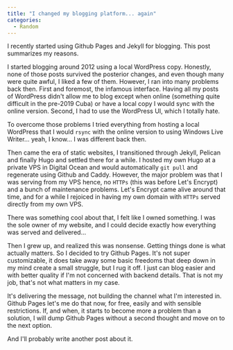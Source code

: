 ```yaml
---
title: "I changed my blogging platform... again"
categories:
  - Random
---
```


I recently started using Github Pages and Jekyll for blogging. This post summarizes my reasons.

<!--- more --->

I started blogging around 2012 using a local WordPress copy. Honestly, none of those posts survived the posterior changes, and even though many were quite awful, I liked a few of them. However, I ran into many problems back then. First and foremost, the infamous interface. Having all my posts of WordPress didn't allow me to blog except when online (something quite difficult in the pre-2019 Cuba) or have a local copy I would sync with the online version. Second, I had to use the WordPress UI, which I totally hate.

To overcome those problems I tried everything from hosting a local WordPress that I would `rsync` with the online version to using Windows Live Writer... yeah, I know... I was different back then.

Then came the era of static websites, I transitioned through Jekyll, Pelican and finally Hugo and settled there for a while. I hosted my own Hugo at a private VPS in Digital Ocean and would automatically `git pull` and regenerate using Github and Caddy. However, the major problem was that I was serving from my VPS hence, no `HTTPs` (this was before Let's Encrypt) and a bunch of maintenance problems. Let's Encrypt came alive around that time, and for a while I rejoiced in having my own domain with `HTTPs` served directly from my own VPS.

There was something cool about that, I felt like I owned something. I was the sole owner of my website, and I could decide exactly how everything was served and delivered...

Then I grew up, and realized this was nonsense. Getting things done is what actually matters. So I decided to try Github Pages. It's not super customizable, it does take away some basic freedoms that deep down in my mind create a small struggle, but I rug it off. I just can blog easier and with better quality if I'm not concerned with backend details. That is not my job, that's not what matters in my case.

It's delivering the message, not building the channel what I'm interested in. Github Pages let's me do that now, for free, easily and with sensible restrictions. If, and when, it starts to become more a problem than a solution, I will dump Github Pages without a second thought and move on to the next option.

And I'll probably write another post about it.
